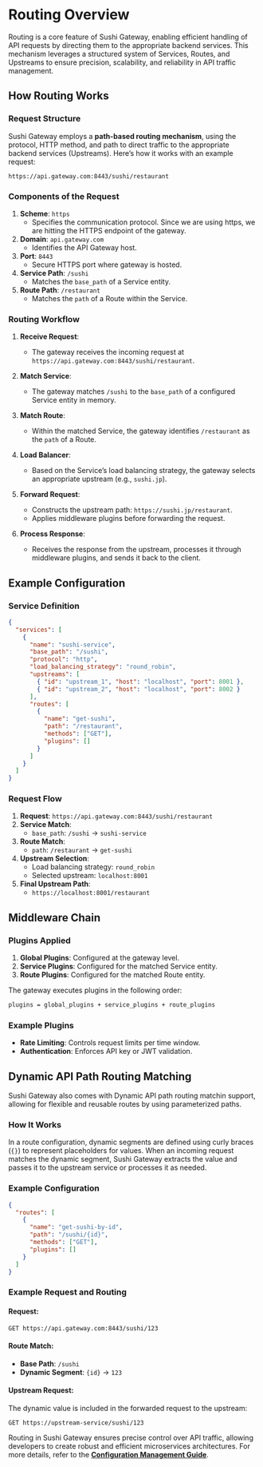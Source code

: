 # Routing Overview

Routing is a core feature of Sushi Gateway, enabling efficient handling of API requests by directing them to the appropriate backend services. This mechanism leverages a structured system of Services, Routes, and Upstreams to ensure precision, scalability, and reliability in API traffic management.

## How Routing Works

### Request Structure

Sushi Gateway employs a **path-based routing mechanism**, using the protocol, HTTP method, and path to direct traffic to the appropriate backend services (Upstreams). Here’s how it works with an example request:

```http
https://api.gateway.com:8443/sushi/restaurant
```

### Components of the Request

1. **Scheme**: `https`
   - Specifies the communication protocol. Since we are using https, we are hitting the HTTPS endpoint of the gateway.
2. **Domain**: `api.gateway.com`
   - Identifies the API Gateway host.
3. **Port**: `8443`
   - Secure HTTPS port where gateway is hosted.
4. **Service Path**: `/sushi`
   - Matches the `base_path` of a Service entity.
5. **Route Path**: `/restaurant`
   - Matches the `path` of a Route within the Service.

### Routing Workflow

1. **Receive Request**:

   - The gateway receives the incoming request at `https://api.gateway.com:8443/sushi/restaurant`.

2. **Match Service**:

   - The gateway matches `/sushi` to the `base_path` of a configured Service entity in memory.

3. **Match Route**:

   - Within the matched Service, the gateway identifies `/restaurant` as the `path` of a Route.

4. **Load Balancer**:

   - Based on the Service’s load balancing strategy, the gateway selects an appropriate upstream (e.g., `sushi.jp`).

5. **Forward Request**:

   - Constructs the upstream path: `https://sushi.jp/restaurant`.
   - Applies middleware plugins before forwarding the request.

6. **Process Response**:
   - Receives the response from the upstream, processes it through middleware plugins, and sends it back to the client.

## Example Configuration

### Service Definition

```json
{
  "services": [
    {
      "name": "sushi-service",
      "base_path": "/sushi",
      "protocol": "http",
      "load_balancing_strategy": "round_robin",
      "upstreams": [
        { "id": "upstream_1", "host": "localhost", "port": 8001 },
        { "id": "upstream_2", "host": "localhost", "port": 8002 }
      ],
      "routes": [
        {
          "name": "get-sushi",
          "path": "/restaurant",
          "methods": ["GET"],
          "plugins": []
        }
      ]
    }
  ]
}
```

### Request Flow

1. **Request**: `https://api.gateway.com:8443/sushi/restaurant`
2. **Service Match**:
   - `base_path`: `/sushi` → `sushi-service`
3. **Route Match**:
   - `path`: `/restaurant` → `get-sushi`
4. **Upstream Selection**:
   - Load balancing strategy: `round_robin`
   - Selected upstream: `localhost:8001`
5. **Final Upstream Path**:
   - `https://localhost:8001/restaurant`

## Middleware Chain

### Plugins Applied

1. **Global Plugins**: Configured at the gateway level.
2. **Service Plugins**: Configured for the matched Service entity.
3. **Route Plugins**: Configured for the matched Route entity.

The gateway executes plugins in the following order:

```bash
plugins = global_plugins + service_plugins + route_plugins
```

### Example Plugins

- **Rate Limiting**: Controls request limits per time window.
- **Authentication**: Enforces API key or JWT validation.

## Dynamic API Path Routing Matching

Sushi Gateway also comes with Dynamic API path routing matchin support, allowing for flexible and reusable routes by using parameterized paths.

### How It Works

In a route configuration, dynamic segments are defined using curly braces (`{}`) to represent placeholders for values. When an incoming request matches the dynamic segment, Sushi Gateway extracts the value and passes it to the upstream service or processes it as needed.

### Example Configuration

```json
{
  "routes": [
    {
      "name": "get-sushi-by-id",
      "path": "/sushi/{id}",
      "methods": ["GET"],
      "plugins": []
    }
  ]
}
```

### Example Request and Routing

#### Request:

```http
GET https://api.gateway.com:8443/sushi/123
```

#### Route Match:

- **Base Path**: `/sushi`
- **Dynamic Segment**: `{id}` → `123`

#### Upstream Request:

The dynamic value is included in the forwarded request to the upstream:

```http
GET https://upstream-service/sushi/123
```

Routing in Sushi Gateway ensures precise control over API traffic, allowing developers to create robust and efficient microservices architectures. For more details, refer to the **[Configuration Management Guide](../concepts/configuration/index.md)**.
